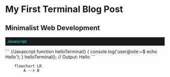 # My First Terminal Blog Post

## Minimalist Web Development

<div style="background-color: #1a1a1a; border: 1px solid #444; padding: 5px; margin-bottom: 10px; font-size: 0.9em; color: #fff;">
<span style="color: #0ff;">Javascript</span>
</div>
```
//Javascript
function helloTerminal() {
  console.log('user@site:~$ echo Hello');
}
helloTerminal();
// Output: Hello
```

``` mermaid
    flowchart LR
        A --> B
```
